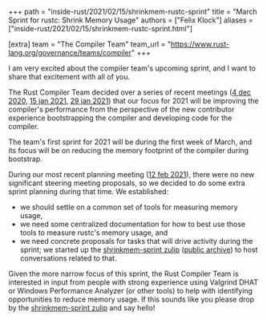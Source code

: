 +++
path = "inside-rust/2021/02/15/shrinkmem-rustc-sprint"
title = "March Sprint for rustc: Shrink Memory Usage"
authors = ["Felix Klock"]
aliases = ["inside-rust/2021/02/15/shrinkmem-rustc-sprint.html"]

[extra]
team = "The Compiler Team"
team_url = "https://www.rust-lang.org/governance/teams/compiler"
+++

I am very excited about the compiler team's upcoming sprint, and
I want to share that excitement with all of you.

The Rust Compiler Team decided over a series of recent meetings
([4 dec 2020][mtg-2020-12-04], [15 jan 2021][mtg-2021-01-15],
[29 jan 2021][mtg-2021-01-29]) that our focus for 2021 will be improving the compiler's
performance from the perspective of the new contributor experience bootstrapping
the compiler and developing code for the compiler.

The team's first sprint for 2021 will be during the first week of March, and its
focus will be on reducing the memory footprint of the compiler during bootstrap.

During our most recent planning meeting ([12 feb 2021][mtg-2021-02-12]),
there were no new significant steering meeting proposals, so we decided to
do some extra sprint planning during that time. We established:

 * we should settle on a common set of tools for measuring memory usage,
 * we need some centralized documentation for how to best use those tools to measure rustc's memory usage, and
 * we need concrete proposals for tasks that will drive activity during the sprint; we started up
   the [shrinkmem-sprint zulip][] ([public archive][shrinkmem-sprint archive]) to host conversations related to that.

Given the more narrow focus of this sprint, the Rust Compiler Team is interested
in input from people with strong experience using Valgrind DHAT or Windows
Performance Analyzer (or other tools) to help with identifying opportunities to
reduce memory usage. If this sounds like you please drop by the
[shrinkmem-sprint zulip][] and say hello!

[mtg-2020-12-04]: https://zulip-archive.rust-lang.org/238009tcompilermeetings/99285steeringmeeting20201204PerformanceGoalsfor2020.html

[mtg-2021-01-15]: https://zulip-archive.rust-lang.org/238009tcompilermeetings/79391planningmeeting20210115.html

[mtg-2021-01-29]: https://zulip-archive.rust-lang.org/238009tcompilermeetings/95022steeringmeeting20210129.html

[mtg-2021-02-12]: https://zulip-archive.rust-lang.org/238009tcompilermeetings/44925planningmeeting20210212.html

[shrinkmem-sprint zulip]: https://rust-lang.zulipchat.com/#narrow/stream/276895-t-compiler.2Fshrinkmem-sprint
[shrinkmem-sprint archive]: https://zulip-archive.rust-lang.org/276895tcompilershrinkmemsprint/index.html
